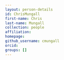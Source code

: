 ```yaml
---
layout: person-details
id: ChrisMungall
first-name: Chris
last-name: Mungall
collection: people
affiliation:
homepage:
github_username: cmungall
orcid:
groups: []
---
```

